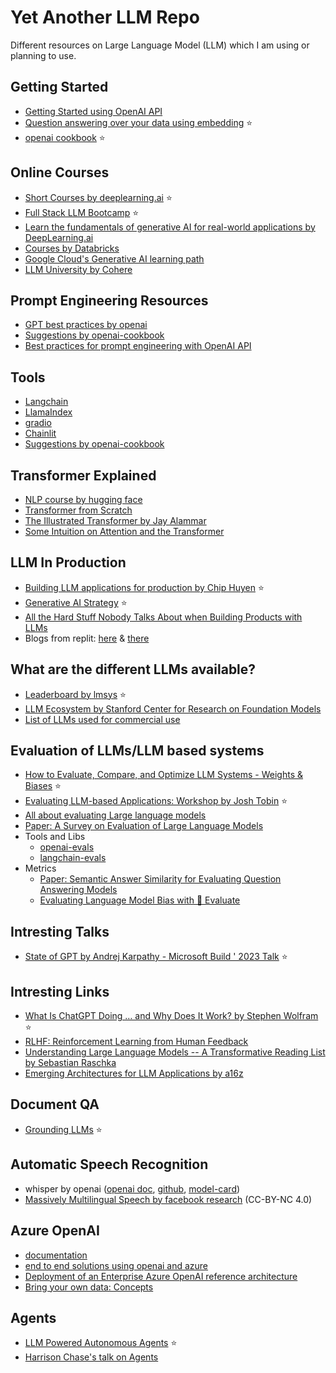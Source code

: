# Yet Another LLM Repo

Different resources on Large Language Model (LLM) which I am using or planning to use.

## Getting Started
- [Getting Started using OpenAI API](https://platform.openai.com/docs/quickstart)
- [Question answering over your data using embedding](https://github.com/openai/openai-cookbook/blob/main/examples/Question_answering_using_embeddings.ipynb) ⭐
- [openai cookbook](https://github.com/openai/openai-cookbook) ⭐

## Online Courses
- [Short Courses by deeplearning.ai](https://www.deeplearning.ai/short-courses/) ⭐
- [Full Stack LLM Bootcamp](https://fullstackdeeplearning.com/llm-bootcamp/) ⭐
- [Learn the fundamentals of generative AI for real-world applications by DeepLearning.ai](https://www.deeplearning.ai/courses/generative-ai-with-llms/)
- [Courses by Databricks](https://www.edx.org/professional-certificate/databricks-large-language-models)
- [Google Cloud's Generative AI learning path](https://www.cloudskillsboost.google/paths/118)
- [LLM University by Cohere](https://docs.cohere.com/docs/llmu)

## Prompt Engineering Resources
- [GPT best practices by openai](https://platform.openai.com/docs/guides/gpt-best-practices)
- [Suggestions by openai-cookbook](https://github.com/openai/openai-cookbook#prompting-guides)
- [Best practices for prompt engineering with OpenAI API](https://help.openai.com/en/articles/6654000-best-practices-for-prompt-engineering-with-openai-api)

## Tools
- [Langchain](https://langchain.readthedocs.io/)
- [LlamaIndex](https://gpt-index.readthedocs.io/en/latest/)
- [gradio](https://gradio.app/creating-a-chatbot/)
- [Chainlit](https://docs.chainlit.io/overview)
- [Suggestions by openai-cookbook](https://github.com/openai/openai-cookbook#prompting-libraries--tools)

## Transformer Explained
- [NLP course by hugging face](https://huggingface.co/learn/nlp-course/chapter1/1)
- [Transformer from Scratch](https://e2eml.school/transformers.html)
- [The Illustrated Transformer by Jay Alammar](https://jalammar.github.io/illustrated-transformer/)
- [Some Intuition on Attention and the Transformer](https://eugeneyan.com/writing/attention/#references)

## LLM In Production
- [Building LLM applications for production by Chip Huyen](https://huyenchip.com/2023/04/11/llm-engineering.html) ⭐
- [Generative AI Strategy](https://huyenchip.com/2023/06/07/generative-ai-strategy.html) ⭐
- [All the Hard Stuff Nobody Talks About when Building Products with LLMs](https://www.honeycomb.io/blog/hard-stuff-nobody-talks-about-llm)
- Blogs from replit: [here](https://blog.replit.com/llms) & [there](https://blog.replit.com/llm-training)

## What are the different LLMs available?
- [Leaderboard by lmsys](https://chat.lmsys.org/?leaderboard) ⭐
- [LLM Ecosystem by Stanford Center for Research on Foundation Models](https://crfm.stanford.edu/ecosystem-graphs/)
- [List of LLMs used for commercial use](https://github.com/eugeneyan/open-llms)

## Evaluation of LLMs/LLM based systems
- [How to Evaluate, Compare, and Optimize LLM Systems - Weights & Biases](https://wandb.ai/ayush-thakur/llm-eval-sweep/reports/How-to-Evaluate-Compare-and-Optimize-LLM-Systems--Vmlldzo0NzgyMTQz) ⭐
- [Evaluating LLM-based Applications: Workshop by Josh Tobin](https://www.youtube.com/watch?v=r-HUnht-Gns) ⭐
- [All about evaluating Large language models](https://explodinggradients.com/all-about-evaluating-large-language-models)
- [Paper: A Survey on Evaluation of Large Language Models](https://arxiv.org/abs/2307.03109)
- Tools and Libs
  - [openai-evals](https://github.com/openai/evals)
  - [langchain-evals](https://docs.langchain.com/docs/use-cases/evaluation) 
- Metrics
  - [Paper: Semantic Answer Similarity for Evaluating Question Answering Models](https://arxiv.org/abs/2108.06130)
  - [Evaluating Language Model Bias with 🤗 Evaluate](https://huggingface.co/blog/evaluating-llm-bias)

## Intresting Talks
- [State of GPT by Andrej Karpathy - Microsoft Build ' 2023 Talk](https://www.youtube.com/watch?v=bZQun8Y4L2A) ⭐
  
## Intresting Links
- [What Is ChatGPT Doing … and Why Does It Work? by Stephen Wolfram](https://writings.stephenwolfram.com/2023/02/what-is-chatgpt-doing-and-why-does-it-work/) ⭐
- [RLHF: Reinforcement Learning from Human Feedback](https://huyenchip.com/2023/05/02/rlhf.html)
- [Understanding Large Language Models -- A Transformative Reading List by Sebastian Raschka](https://sebastianraschka.com/blog/2023/llm-reading-list.html)
- [Emerging Architectures for LLM Applications by a16z](https://a16z.com/2023/06/20/emerging-architectures-for-llm-applications/)

## Document QA
- [Grounding LLMs](https://techcommunity.microsoft.com/t5/fasttrack-for-azure/grounding-llms/ba-p/3843857) ⭐

## Automatic Speech Recognition
- whisper by openai ([openai doc](https://platform.openai.com/docs/guides/speech-to-text), [github](https://github.com/openai/whisper), [model-card](https://github.com/openai/whisper/blob/main/model-card.md))
- [Massively Multilingual Speech by facebook research](https://github.com/facebookresearch/fairseq/tree/main/examples/mms) (CC-BY-NC 4.0)

## Azure OpenAI
- [documentation](https://learn.microsoft.com/en-us/azure/cognitive-services/openai/overview)
- [end to end solutions using openai and azure](https://github.com/Azure-Samples/openai)
- [Deployment of an Enterprise Azure OpenAI reference architecture](https://learn.microsoft.com/en-us/azure/architecture/example-scenario/ai/log-monitor-azure-openai)
- [Bring your own data: Concepts](https://learn.microsoft.com/en-us/azure/cognitive-services/openai/concepts/use-your-data)

## Agents
- [LLM Powered Autonomous Agents](https://lilianweng.github.io/posts/2023-06-23-agent/) ⭐
- [Harrison Chase's talk on Agents](https://fullstackdeeplearning.com/llm-bootcamp/spring-2023/chase-agents/)
